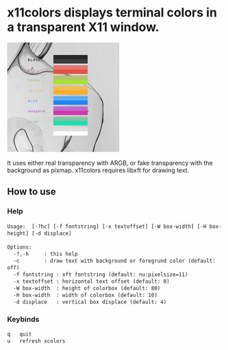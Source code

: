 x11colors displays terminal colors in a transparent X11 window.
=========

![screenshot](http://github.com/mmso/x11colors/raw/master/x11colors-screenshot.png)

It uses either real transparency with ARGB, or fake transparency with the background as pixmap. x11colors requires libxft for drawing text.

## How to use

### Help
	Usage:  [-?hc] [-f fontstring] [-x textoffset] [-W box-width] [-H box-height] [-d displace]

	Options:
	  -?,-h		: this help
	  -c		: draw text with background or foregrund color (default: off)
	  -f fontstring	: xft fontstring (default: nu:pixelsize=11)
	  -x textoffset	: horizontal text offset (default: 0)
	  -W box-width	: height of colorbox (default: 80)
	  -H box-width	: width of colorbox (default: 10)
	  -d displace	: vertical box displace (default: 4)

### Keybinds
	q	quit
	u	refresh xcolors
